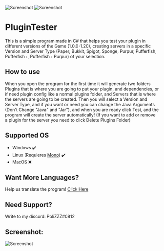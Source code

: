 ![Screenshot](https://img.shields.io/github/downloads/PoligamerYT/PluginTester/total?color=lightgrey&label=Github%20dowloads&style=for-the-badge) ![Screenshot](https://img.shields.io/spiget/downloads/108280?color=yellow&label=Spigot%20dowloads&style=for-the-badge)

# PluginTester
This is a simple program made in C# that helps you test your plugin in different versions of the Game (1.0.0-1.20), creating servers in a specific Version and Server Type (Paper, Bukkit, Spigot, Sponge, Purpur, Pufferfish, Pufferfish+, Pufferfish+ Purpur) of your selection.

## How to use
When you open the program for the first time it will generate two folders Plugins that is where you are going to put your plugin, and dependencies, or if need plugin config like a normal plugins folder, and Servers that is where the servers are going to be created. Then you will select a Version and Server Type, and if you want or need you can change the Java Arguments (Don't Change "Java" and "Jar"), and when you are ready click Test, and the program will create the server
automatically! (If you want to add or remove a plugin for the server you need to click Delete Plugins Folder)

## Supported OS
- Windows ✔️
- Linux  (Requieres [Mono]) ✔️
- MacOS ❌

## Want More Languages?
Help us translate the program! [Click Here]

## Need Support?
Write to my discord: PoliZZZ#0812

## Screenshot:
![Screenshot](https://i.imgur.com/CzN2CYl.png)

[Mono]: <https://www.mono-project.com/>
[Click Here]: <https://crowdin.com/project/plugin-tester/invite?h=21f415990a610f3f4665d32275ec62c11646597>
